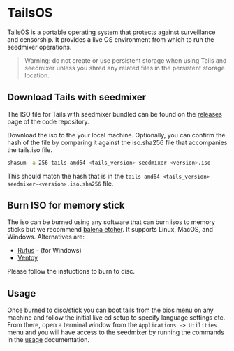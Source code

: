 # TailsOS

TailsOS is a portable operating system that protects against surveillance and censorship. It provides a live OS environment from which to run the seedmixer operations.

> Warning: do not create or use persistent storage when using Tails and seedmixer unless you shred any related files in the persistent storage location.

## Download Tails with seedmixer

The ISO file for Tails with seedmixer bundled can be found on the [releases](https://github.com/glottologist/seedmixer/releases) page of the code repository.

Download the iso to the your local machine. Optionally, you can confirm the hash of the file by comparing it against the iso.sha256 file that accompanies the tails.iso file.

```bash
shasum -a 256 tails-amd64-<tails_version>-seedmixer-<version>.iso
```

This should match the hash that is in the `tails-amd64-<tails_version>-seedmixer-<version>.iso.sha256` file.

## Burn ISO for memory stick

The iso can be burned using any software that can burn isos to memory sticks but we recommend [balena etcher](https://etcher.balena.io/). It supports Linux, MacOS, and Windows. Alternatives are:

- [Rufus](https://rufus.ie/en/) - (for Windows)
- [Ventoy](https://www.ventoy.net/en/index.html)

Please follow the instuctions to burn to disc.

## Usage

Once burned to disc/stick you can boot tails from the bios menu on any machine and follow the initial live cd setup to specify language settings etc. From there, open a terminal window from the `Applications -> Utilities` menu and you will have access to the seedmixer by running the commands in the [usage](../usage/usage.md) documentation.
